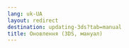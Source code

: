 ```yaml
---
lang: uk-UA
layout: redirect
destination: updating-3ds?tab=manual
title: Оновлення (3DS, мануал)
---
```


